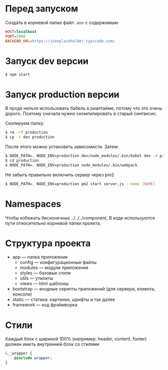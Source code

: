 # Перед запуском

Создать в корневой папке файл `.env` с содержимым

```ini
HOST=localhost
PORT=3000
BACKEND_URL=https://jsonplaceholder.typicode.com/
```

# Запуск dev версии

```sh
$ npm start
```

# Запуск production версии

В проде нельзя использовать бабель в риалтайме, потому что это очень дорого. Поэтому сначала нужно скомпилировать в старый синтаксис.

Скопируем папку:
```sh
$ rm -rf production
$ cp -r dev production
```

После этого можно установить зависомисти. Затем:
```sh
$ NODE_PATH=. NODE_ENV=production dev/node_modules/.bin/babel dev -d production --ignore dev/node_modules,dev/static
$ cd production
$ NODE_PATH=. NODE_ENV=production node_modules/.bin/webpack
```

Не забыть правильно включить сервер через pm2

```sh
$ NODE_PATH=. NODE_ENV=production pm2 start server.js --name [NAME]
```

# Namespaces

Чтобы избежать бесконечных ../../../component, В коде используются пути относительно корневой папки проекта.

# Структура проекта

- app — папка приложения
  - config — конфигурационные файлы
  - modules — модули приложения
  - styles — базовые стили
  - utils — утилиты
  - views — html шаблоны
- bootstrap — входные скрипты приложений (для сервера, клиента, консоли)
- static — статика: картинки, шрифты и так далее
- framework — код фрэймворка

# Стили

Каждый блок с шириной 100% (например: header, content, footer) должен иметь внутренний блок со стилями

```scss
&__wrapper {
    @include wrapper;
}
```
